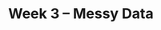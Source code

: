 ---
    title: Week 3 – Messy Data
    weekNumber: 3
    days:
      - date: 2023-1-23
        events:
          "**LEC 6**{: .label .label-lecture } [Concatenating and Merging](resources/lectures/lec06/lec06.html)":
            "[🎥](https://podcast.ucsd.edu/watch/wi23/dsc80_a00/6) • [Ch. 5.3-5.4](https://notes.dsc80.com/content/05/appending-data.html)"
          "&nbsp;&nbsp;&nbsp;&nbsp;&nbsp;&nbsp;&nbsp;&nbsp;&nbsp;&nbsp;&nbsp;&nbsp;&nbsp;&nbsp;&nbsp;&nbsp;&nbsp;&nbsp;_The audio in the podcast died; refer to [the podcast](https://www.youtube.com/watch?v=2S0yMEUiol0&t=61s) from Spring 2022._":
                
          "**Lab 2**{: .label .label-lab } **[More Pandas (due 1/23)](https://github.com/dsc-courses/dsc80-2023-wi/blob/master/labs/02-pandas/lab.ipynb)**":
      - date: 2023-1-25
        events:
          "**LEC 7**{: .label .label-lecture } [Relational Algebra, Data Cleaning](resources/lectures/lec07/lec07.html)":
            "[🎥](https://podcast.ucsd.edu/watch/wi23/dsc80_a00/7) • [Ch. 4](https://notes.dsc80.com/content/04/introduction.html)"
          "**DIS 2**{: .label .label-disc } [**Lab 2 Reflection (due 1/28)**](https://www.gradescope.com/courses/478969/assignments/2609574)":
            "[🎥](https://podcast.ucsd.edu/watch/wi23/dsc80_a01/31)"
      - date: 2023-1-26
        events:
          "**PROJ 1**{: .label .label-proj } **[Gradebook 💯 (due 1/26)](https://github.com/dsc-courses/dsc80-2023-wi/blob/master/projects/01-gradebook/project.ipynb)**":
      - date: 2023-1-27
        events:
          "**LEC 8**{: .label .label-lecture } [Unfaithful Data, Hypothesis Testing](resources/lectures/lec08/lec08.html)":
            "[CIT 11](https://inferentialthinking.com/chapters/11/Testing_Hypotheses.html)"
                
---